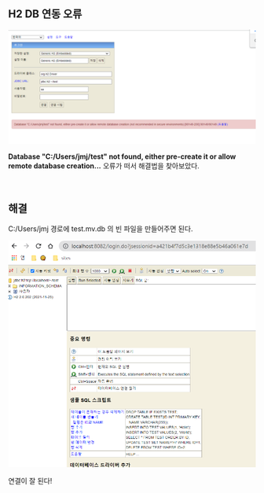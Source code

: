 ## H2 DB 연동 오류

![image-20211208175515607](img/H2-DB-연동/image-20211208175515607.png)

**Database "C:/Users/jmj/test" not found, either pre-create it or allow remote database creation...** 오류가 떠서 해결법을 찾아보았다.

<br>

## 해결

C:/Users/jmj 경로에 test.mv.db 의 빈 파일을 만들어주면 된다. 

![image-20211207225226783](img/H2-DB-연동/image-20211207225226783.png)

연결이 잘 된다!